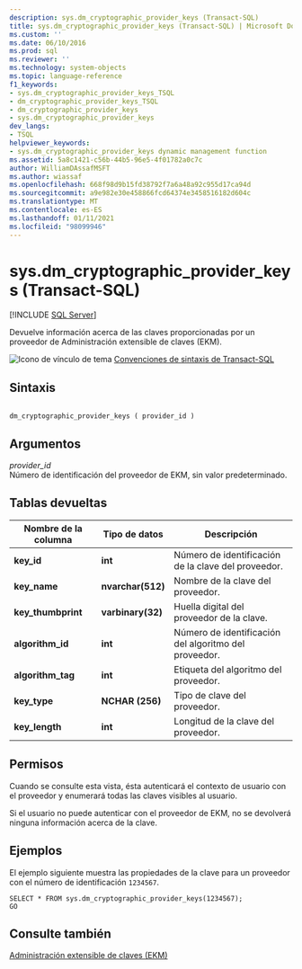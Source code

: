 ```yaml
---
description: sys.dm_cryptographic_provider_keys (Transact-SQL)
title: sys.dm_cryptographic_provider_keys (Transact-SQL) | Microsoft Docs
ms.custom: ''
ms.date: 06/10/2016
ms.prod: sql
ms.reviewer: ''
ms.technology: system-objects
ms.topic: language-reference
f1_keywords:
- sys.dm_cryptographic_provider_keys_TSQL
- dm_cryptographic_provider_keys_TSQL
- dm_cryptographic_provider_keys
- sys.dm_cryptographic_provider_keys
dev_langs:
- TSQL
helpviewer_keywords:
- sys.dm_cryptographic_provider_keys dynamic management function
ms.assetid: 5a8c1421-c56b-44b5-96e5-4f01782a0c7c
author: WilliamDAssafMSFT
ms.author: wiassaf
ms.openlocfilehash: 668f98d9b15fd38792f7a6a48a92c955d17ca94d
ms.sourcegitcommit: a9e982e30e458866fcd64374e3458516182d604c
ms.translationtype: MT
ms.contentlocale: es-ES
ms.lasthandoff: 01/11/2021
ms.locfileid: "98099946"
---
```

# <a name="sysdm_cryptographic_provider_keys-transact-sql"></a>sys.dm_cryptographic_provider_keys (Transact-SQL)
[!INCLUDE [SQL Server](../../includes/applies-to-version/sqlserver.md)]

  Devuelve información acerca de las claves proporcionadas por un proveedor de Administración extensible de claves (EKM).  

 ![Icono de vínculo de tema](../../database-engine/configure-windows/media/topic-link.gif "Icono de vínculo de tema") [Convenciones de sintaxis de Transact-SQL](../../t-sql/language-elements/transact-sql-syntax-conventions-transact-sql.md)  
  
## <a name="syntax"></a>Sintaxis  
  
```  
  
dm_cryptographic_provider_keys ( provider_id )  
```  
  
## <a name="arguments"></a>Argumentos  
 *provider_id*  
 Número de identificación del proveedor de EKM, sin valor predeterminado.  
  
## <a name="tables-returned"></a>Tablas devueltas  
  
|Nombre de la columna|Tipo de datos|Descripción|  
|-----------------|---------------|-----------------|  
|**key_id**|**int**|Número de identificación de la clave del proveedor.|  
|**key_name**|**nvarchar(512)**|Nombre de la clave del proveedor.|  
|**key_thumbprint**|**varbinary(32)**|Huella digital del proveedor de la clave.|  
|**algorithm_id**|**int**|Número de identificación del algoritmo del proveedor.|  
|**algorithm_tag**|**int**|Etiqueta del algoritmo del proveedor.|  
|**key_type**|**NCHAR (256)**|Tipo de clave del proveedor.|  
|**key_length**|**int**|Longitud de la clave del proveedor.|  
  
## <a name="permissions"></a>Permisos  
 Cuando se consulte esta vista, ésta autenticará el contexto de usuario con el proveedor y enumerará todas las claves visibles al usuario.  
  
 Si el usuario no puede autenticar con el proveedor de EKM, no se devolverá ninguna información acerca de la clave.  
  
## <a name="examples"></a>Ejemplos  
 El ejemplo siguiente muestra las propiedades de la clave para un proveedor con el número de identificación `1234567`.  
  
```  
SELECT * FROM sys.dm_cryptographic_provider_keys(1234567);  
GO  
```  
  
## <a name="see-also"></a>Consulte también  
 [Administración extensible de claves &#40;EKM&#41;](../../relational-databases/security/encryption/extensible-key-management-ekm.md)  
  
  
